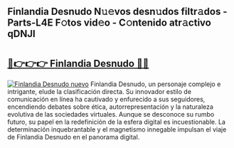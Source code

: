 ## Finlandia Desnudo N𝚞𝚎vos desn𝚞dos filtr𝚊dos - Parts-L4E F𝚘tos vid𝚎o - C𝚘ntenido atr𝚊ctivo qDNJI

# <h2><a href="http://mb7p4m.tromn.icu/?c=Finlandia+Desnudo">🔗👉👉👉 Finlandia Desnudo 🔗🔗</a></h2>

[![Finlandia Desnudo nuevo](https://i.imgur.com/pEAQMta.gif)](http://mb7p4m.tromn.icu/?c=Finlandia+Desnudo)
Finlandia Desnudo, un personaje complejo e intrigante, elude la clasificación directa. Su innovador estilo de comunicación en línea ha cautivado y enfurecido a sus seguidores, encendiendo debates sobre ética, autorrepresentación y la naturaleza evolutiva de las sociedades virtuales. Aunque se desconoce su rumbo futuro, su papel en la redefinición de la esfera digital es incuestionable. La determinación inquebrantable y el magnetismo innegable impulsan el viaje de Finlandia Desnudo en el panorama digital.

